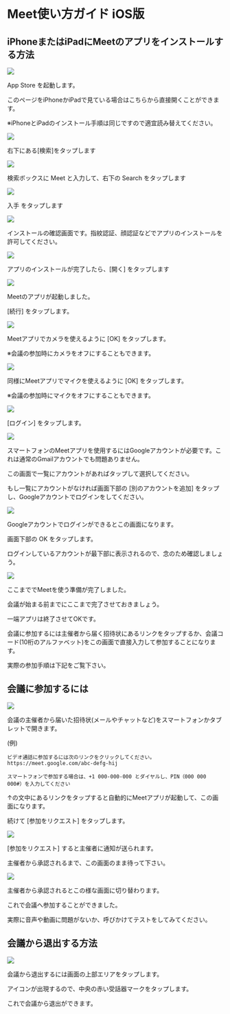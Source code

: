# Meet使い方ガイド iOS版

## iPhoneまたはiPadにMeetのアプリをインストールする方法

![](images/ios-1.jpg)

App Store を起動します。

このページをiPhoneかiPadで見ている場合はこちらから直接開くことができます。

※iPhoneとiPadのインストール手順は同じですので適宜読み替えてください。

![](images/ios-2.jpg)

右下にある[検索]をタップします

![](images/ios-3.jpg)

検索ボックスに Meet と入力して、右下の Search をタップします

![](images/ios-4.jpg)

入手 をタップします

![](images/ios-5.jpg)

インストールの確認画面です。指紋認証、顔認証などでアプリのインストールを許可してください。

![](images/ios-6.jpg)

アプリのインストールが完了したら、[開く] をタップします

![](images/ios-7.jpg)

Meetのアプリが起動しました。

[続行] をタップします。

![](images/ios-8.jpg)

Meetアプリでカメラを使えるように [OK] をタップします。

※会議の参加時にカメラをオフにすることもできます。

![](images/ios-9.jpg)

同様にMeetアプリでマイクを使えるように [OK] をタップします。

※会議の参加時にマイクをオフにすることもできます。

![](images/ios-10.jpg)

[ログイン] をタップします。

![](images/ios-11.jpg)

スマートフォンのMeetアプリを使用するにはGoogleアカウントが必要です。これは通常のGmailアカウントでも問題ありません。

この画面で一覧にアカウントがあればタップして選択してください。

もし一覧にアカウントがなければ画面下部の [別のアカウントを追加] をタップし、Googleアカウントでログインをしてください。

![](images/ios-12.jpg)

Googleアカウントでログインができるとこの画面になります。

画面下部の OK をタップします。

ログインしているアカウントが最下部に表示されるので、念のため確認しましょう。

![](images/ios-13.jpg)

ここまででMeetを使う準備が完了しました。

会議が始まる前までにここまで完了させておきましょう。

一端アプリは終了させてOKです。

会議に参加するには主催者から届く招待状にあるリンクをタップするか、会議コード(10桁のアルファベット)をこの画面で直接入力して参加することになります。

実際の参加手順は下記をご覧下さい。

## 会議に参加するには

![](images/ios-14.jpg)

会議の主催者から届いた招待状(メールやチャットなど)をスマートフォンかタブレットで開きます。

(例)

```
ビデオ通話に参加するには次のリンクをクリックしてください。https://meet.google.com/abc-defg-hij

スマートフォンで参加する場合は、+1 000-000-000 とダイヤルし、PIN（000 000 000#）を入力してください
```

↑の文中にあるリンクをタップすると自動的にMeetアプリが起動して、この画面になります。

続けて [参加をリクエスト] をタップします。

![](images/ios-15.jpg)

[参加をリクエスト] すると主催者に通知が送られます。

主催者から承認されるまで、この画面のまま待って下さい。

![](images/ios-16.jpg)

主催者から承認されるとこの様な画面に切り替わります。

これで会議へ参加することができました。

実際に音声や動画に問題がないか、呼びかけてテストをしてみてください。

## 会議から退出する方法

![](images/ios-17.jpg)

会議から退出するには画面の上部エリアをタップします。

アイコンが出現するので、中央の赤い受話器マークをタップします。

これで会議から退出ができます。